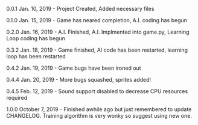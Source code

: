 0.0.1 Jan. 10, 2019 - Project Created, Added necessary files

0.1.0 Jan. 15, 2019 - Game has neared completion, A.I. coding has begun

0.2.0 Jan. 16, 2019 - A.I. Finished, A.I. Implmented into game.py, Learning Loop coding has begun

0.3.2 Jan. 18, 2019 - Game finished, AI code has been restarted, learning loop has been restarted

0.4.2 Jan. 19, 2019 - Game bugs have been ironed out

0.4.4 Jan. 20, 2019 - More bugs squashed, sprites added!

0.4.5 Feb. 12, 2019 - Sound support disabled to decrease CPU resources required

1.0.0 October 7, 2019 - Finished awhile ago but just remembered to update CHANGELOG. Training algorithm is very wonky so suggest using new one.
